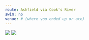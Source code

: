 ```yaml
---
route: Ashfield via Cook's River
swim: no
venue: # (where you ended up or ate)
---
```


<!-- content goes here, uses markdown -->

<!-- images will automatically be shown, if put in images/ttt/. must match the date of the ride, in format YYYY-MM-DD. can be jpg or png -->

![](../images/ttt/2024-09-05.png)
![](../images/ttt/2024-09-05.jpg)
